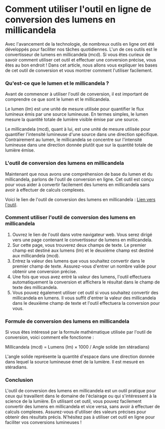 Comment utiliser l'outil en ligne de conversion des lumens en millicandela
==========================================================================

Avec l'avancement de la technologie, de nombreux outils en ligne ont été développés pour faciliter nos tâches quotidiennes. L'un de ces outils est le convertisseur de lumens en millicandela (mcd). Si vous êtes curieux de savoir comment utiliser cet outil et effectuer une conversion précise, vous êtes au bon endroit ! Dans cet article, nous allons vous expliquer les bases de cet outil de conversion et vous montrer comment l'utiliser facilement.

### Qu'est-ce que le lumen et le millicandela ?

Avant de commencer à utiliser l'outil de conversion, il est important de comprendre ce que sont le lumen et le millicandela.

Le lumen (lm) est une unité de mesure utilisée pour quantifier le flux lumineux émis par une source lumineuse. En termes simples, le lumen mesure la quantité totale de lumière visible émise par une source.

Le millicandela (mcd), quant à lui, est une unité de mesure utilisée pour quantifier l'intensité lumineuse d'une source dans une direction spécifique. Contrairement au lumen, le millicandela se concentre sur l'intensité lumineuse dans une direction donnée plutôt que sur la quantité totale de lumière émise.

### L'outil de conversion des lumens en millicandela

Maintenant que nous avons une compréhension de base du lumen et du millicandela, parlons de l'outil de conversion en ligne. Cet outil est conçu pour vous aider à convertir facilement des lumens en millicandela sans avoir à effectuer de calculs complexes.

Voici le lien de l'outil de conversion des lumens en millicandela : [Lien vers l'outil](https://www.onlinecalculatorsfree.com/fr/tools/lumen-to-mcd-calculator.html).

### Comment utiliser l'outil de conversion des lumens en millicandela

1. Ouvrez le lien de l'outil dans votre navigateur web. Vous serez dirigé vers une page contenant le convertisseur de lumens en millicandela.
2. Sur cette page, vous trouverez deux champs de texte. Le premier champ est destiné aux lumens (lm) et le deuxième champ est destiné aux millicandela (mcd).
3. Entrez la valeur des lumens que vous souhaitez convertir dans le premier champ de texte. Assurez-vous d'entrer un nombre valide pour obtenir une conversion précise.
4. Une fois que vous avez entré la valeur des lumens, l'outil effectuera automatiquement la conversion et affichera le résultat dans le champ de texte des millicandela.
5. Vous pouvez également utiliser cet outil si vous souhaitez convertir des millicandela en lumens. Il vous suffit d'entrer la valeur des millicandela dans le deuxième champ de texte et l'outil effectuera la conversion pour vous.

### Formule de conversion des lumens en millicandela

Si vous êtes intéressé par la formule mathématique utilisée par l'outil de conversion, voici comment elle fonctionne :

Millicandela (mcd) = Lumens (lm) × 1000 / Angle solide (en stéradians)

L'angle solide représente la quantité d'espace dans une direction donnée dans lequel la source lumineuse émet de la lumière. Il est mesuré en stéradians.

### Conclusion

L'outil de conversion des lumens en millicandela est un outil pratique pour ceux qui travaillent dans le domaine de l'éclairage ou qui s'intéressent à la science de la lumière. En utilisant cet outil, vous pouvez facilement convertir des lumens en millicandela et vice versa, sans avoir à effectuer de calculs complexes. Assurez-vous d'utiliser des valeurs précises pour obtenir des résultats précis. N'hésitez pas à utiliser cet outil en ligne pour faciliter vos conversions lumineuses !